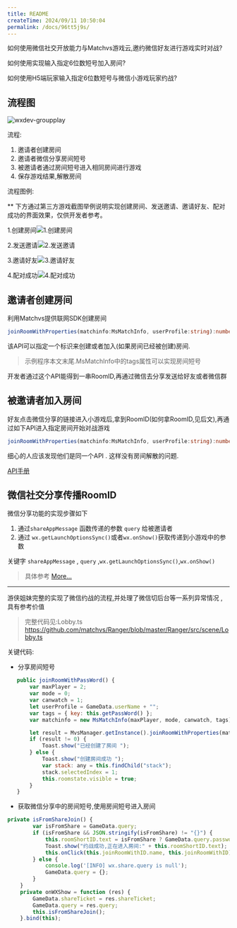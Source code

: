 ```yaml
---
title: README
createTime: 2024/09/11 10:50:04
permalink: /docs/96tt5j9s/
---
```

如何使用微信社交开放能力与Matchvs游戏云,邀约微信好友进行游戏实时对战?

如何使用实现输入指定6位数短号加入房间?

如何使用H5端玩家输入指定6位数短号与微信小游戏玩家约战?

## 流程图

![wxdev-groupplay](http://imgs.matchvs.com/static/wx/wxdev-groupplay.png)

流程:
1. 邀请者创建房间
2. 邀请者微信分享房间短号
3. 被邀请者通过房间短号进入相同房间进行游戏
4. 保存游戏结果,解散房间

流程图例:

 ** 下方通过第三方游戏截图举例说明实现创建房间、发送邀请、邀请好友、配对成功的界面效果，仅供开发者参考。

1.创建房间![1.创建房间](http://imgs.matchvs.com/static/wx/C81D251CF07E90BB2774CBD25F6F00B3.png)

2.发送邀请![2.发送邀请](http://imgs.matchvs.com/static/wx/53DA0BB8D7C889D2D30A912DA11C5FC8.png)

3.邀请好友![3.邀请好友](http://imgs.matchvs.com/static/wx/92970AA2A099B543C9D17E3ACAECA903.png)

4.配对成功![4.配对成功](http://imgs.matchvs.com/static/wx/3D668EFE39A63750670CD26970957EC9.png)

## 邀请者创建房间

利用Matchvs提供联网SDK创建房间

```typescript
joinRoomWithProperties(matchinfo:MsMatchInfo, userProfile:string):number
```

该API可以指定一个标识来创建或者加入(如果房间已经被创建)房间.
> 示例程序本文末尾.MsMatchInfo中的tags属性可以实现房间短号

开发者通过这个API能得到一串RoomID,再通过微信去分享发送给好友或者微信群

## 被邀请者加入房间

好友点击微信分享的链接进入小游戏后,拿到RoomID(如何拿RoomID,见后文),再通过如下API进入指定房间开始对战游戏
```typescript
joinRoomWithProperties(matchinfo:MsMatchInfo, userProfile:string):number
```

细心的人应该发现他们是同一个API . 这样没有房间解散的问题.

[API手册](../../api/)

## 微信社交分享传播RoomID

微信分享功能的实现步骤如下

1. 通过`shareAppMessage` 函数传递的参数 `query` 给被邀请者
2. 通过 `wx.getLaunchOptionsSync()`或者` wx.onShow() `获取传递到小游戏中的参数

关键字 `shareAppMessage` , `query` ,`wx.getLaunchOptionsSync()`,`wx.onShow()`

> 具体参考
[More...](https://mp.weixin.qq.com/debug/wxagame/dev/document/system/life-cycle/wx.getLaunchOptionsSync.html?t=201822)

---
游侠姐妹完整的实现了微信约战的流程,并处理了微信切后台等一系列异常情况 , 具有参考价值

> 完整代码见:Lobby.ts
> https://github.com/matchvs/Ranger/blob/master/Ranger/src/scene/Lobby.ts

关键代码:

- 分享房间短号
 ```JavaScript
 	public joinRoomWithPassWord() {
		var maxPlayer = 2;
		var mode = 0;
		var canwatch = 1;
		let userProfile = GameData.userName + "";
		var tags = { key: this.getPassWord() };
		var matchinfo = new MsMatchInfo(maxPlayer, mode, canwatch, tags);

		let result = MvsManager.getInstance().joinRoomWithProperties(matchinfo, userProfile);
		if (result != 0) {
			Toast.show("已经创建了房间 ");
		} else {
			Toast.show("创建房间成功 ");
			var stack: any = this.findChild("stack");
			stack.selectedIndex = 1;
			this.roomstate.visible = true;
		}
	}
 ```

- 获取微信分享中的房间短号,使用房间短号进入房间

``` JavaScript
private isFromShareJoin() {
		var isFromShare = GameData.query;
		if (isFromShare && JSON.stringify(isFromShare) != "{}") {
			this.roomShortID.text = isFromShare ? GameData.query.password : this.password.text;
			Toast.show("约战成功,正在进入房间:" + this.roomShortID.text);
			this.onClick(this.joinRoomWithID.name, this.joinRoomWithID);
		} else {
			console.log('[INFO] wx.share.query is null');
			GameData.query = {};
		}
	}
	private onWXShow = function (res) {
		GameData.shareTicket = res.shareTicket;
		GameData.query = res.query;
		this.isFromShareJoin();
	}.bind(this);
```
